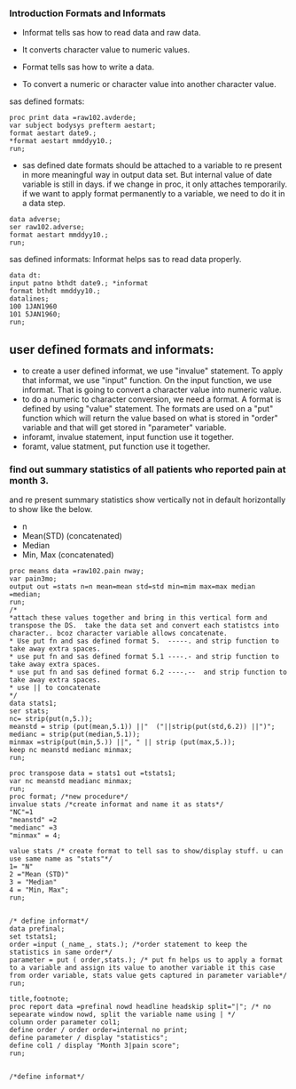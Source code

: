 ### Introduction Formats and Informats
* Informat tells sas how to read data and raw data. 
* It converts character value to numeric values.

* Format tells sas how to write a data.
*  To convert a numeric or character value into another character value.

sas defined formats:

```sas
proc print data =raw102.avderde;
var subject bodysys prefterm aestart;
format aestart date9.;
*format aestart mmddyy10.;
run;
```
* sas defined date  formats should be attached to a variable to re present in more meaningful way in output data set. 
But internal value of date variable is still in days. if we change in proc, it only attaches temporarily.
if we want to apply  format permanently to a variable, we need to do it in a data step. 

```sas
data adverse;
ser raw102.adverse;
format aestart mmddyy10.;
run;
```
sas defined informats:
Informat helps sas to read data properly.

```sas
data dt:
input patno bthdt date9.; *informat
format bthdt mmddyy10.;
datalines;
100 1JAN1960
101 5JAN1960;
run;
```

## user defined formats and informats:

* to create a user defined informat, we use "invalue" statement. To apply that informat, we use "input" function. 
On the input function, we use informat.  That is going to convert a character value into numeric value.
* to do a numeric to character conversion, we need a format. A format is defined by using "value" statement.
The formats are used on a "put" function which will return the value based on what is stored in "order" variable and that will get stored in "parameter" variable.
* inforamt, invalue statement, input function use it together.
* foramt, value statment, put function use it together.
 
 ### find out summary statistics of all patients who reported pain at month 3. 
 and re present summary statistics  show vertically not in default horizontally to show like the below.
  * n
  * Mean(STD) (concatenated)
  * Median
  * Min, Max (concatenated)


```sas
proc means data =raw102.pain nway;
var pain3mo;
output out =stats n=n mean=mean std=std min=mim max=max median =median;
run;
/*
*attach these values together and bring in this vertical form and transpose the DS.  take the data set and convert each statistcs into character.. bcoz character variable allows concatenate. 
* Use put fn and sas defined format 5.  -----. and strip function to take away extra spaces.
* use put fn and sas defined format 5.1 ----.- and strip function to take away extra spaces.
* use put fn and sas defined format 6.2 ----.--  and strip function to take away extra spaces.
* use || to concatenate
*/
data stats1;
ser stats;
nc= strip(put(n,5.));
meanstd = strip (put(mean,5.1)) ||"  ("||strip(put(std,6.2)) ||")";
medianc = strip(put(median,5.1));
minmax =strip(put(min,5.)) ||", " || strip (put(max,5.));
keep nc meanstd medianc minmax;
run;

proc transpose data = stats1 out =tstats1;
var nc meanstd meadianc minmax;
run;
proc format; /*new procedure*/
invalue stats /*create informat and name it as stats*/
"NC"=1
"meanstd" =2
"medianc" =3
"minmax" = 4;

value stats /* create format to tell sas to show/display stuff. u can use same name as "stats"*/
1= "N"
2 ="Mean (STD)"
3 = "Median"
4 = "Min, Max";
run;


/* define informat*/
data prefinal;
set tstats1;
order =input (_name_, stats.); /*order statement to keep the statistics in same order*/
parameter = put ( order,stats.); /* put fn helps us to apply a format to a variable and assign its value to another variable it this case from order variable, stats value gets captured in parameter variable*/
run;

title,footnote;
proc report data =prefinal nowd headline headskip split="|"; /* no sepearate window nowd, split the variable name using | */
column order parameter col1;
define order / order order=internal no print;
define parameter / display "statistics";
define col1 / display "Month 3|pain score";
run;


/*define informat*/
 

```
